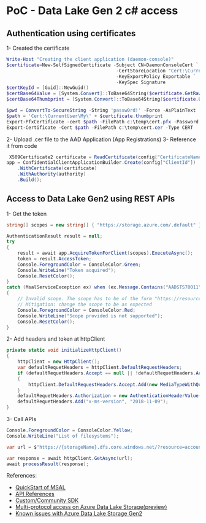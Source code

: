 # PoC - Data Lake Gen 2 c# access

## Authentication using certificates

1- Created the certificate

````powershell
Write-Host "Creating the client application (daemon-console)"
$certificate=New-SelfSignedCertificate -Subject CN=DaemonConsoleCert `
                                        -CertStoreLocation "Cert:\CurrentUser\My" `
                                        -KeyExportPolicy Exportable `
                                        -KeySpec Signature
$certKeyId = [Guid]::NewGuid()
$certBase64Value = [System.Convert]::ToBase64String($certificate.GetRawCertData())
$certBase64Thumbprint = [System.Convert]::ToBase64String($certificate.GetCertHash())

$pwd = ConvertTo-SecureString -String 'passw0rd!' -Force -AsPlainText
$path = 'Cert:\CurrentUser\My\' + $certificate.thumbprint 
Export-PfxCertificate -cert $path -FilePath c:\temp\cert.pfx -Password $pwd
Export-Certificate -Cert $path -FilePath c:\temp\cert.cer -Type CERT
````

2- Upload .cer file to the AAD Application (App Registrations)
3- Reference it from code

````csharp
 X509Certificate2 certificate = ReadCertificate(config["CertificateName"]);
app = ConfidentialClientApplicationBuilder.Create(config["ClientId"])
    .WithCertificate(certificate)
    .WithAuthority(authority)
    .Build();
````

## Access to Data Lake Gen2 using REST APIs

1- Get the token

````csharp
string[] scopes = new string[] { "https://storage.azure.com/.default" };

AuthenticationResult result = null;
try
{
    result = await app.AcquireTokenForClient(scopes).ExecuteAsync();
    token = result.AccessToken;
    Console.ForegroundColor = ConsoleColor.Green;
    Console.WriteLine("Token acquired");
    Console.ResetColor();
}
catch (MsalServiceException ex) when (ex.Message.Contains("AADSTS70011"))
{
    // Invalid scope. The scope has to be of the form "https://resourceurl/.default"
    // Mitigation: change the scope to be as expected
    Console.ForegroundColor = ConsoleColor.Red;
    Console.WriteLine("Scope provided is not supported");
    Console.ResetColor();
}
````

2- Add headers and token at httpClient

````csharp
private static void initializeHttpClient()
{
    httpClient = new HttpClient();
    var defaultRequetHeaders = httpClient.DefaultRequestHeaders;
    if (defaultRequetHeaders.Accept == null || !defaultRequetHeaders.Accept.Any(m => m.MediaType == "application/json"))
    {
        httpClient.DefaultRequestHeaders.Accept.Add(new MediaTypeWithQualityHeaderValue("application/json"));
    }
    defaultRequetHeaders.Authorization = new AuthenticationHeaderValue("bearer", token);
    defaultRequetHeaders.Add("x-ms-version", "2018-11-09");
}
````

3- Call APIs

````csharp
Console.ForegroundColor = ConsoleColor.Yellow;
Console.WriteLine("List of filesystems");

var url = $"https://{storageName}.dfs.core.windows.net/?resource=account";

var response = await httpClient.GetAsync(url);
await processResult(response);
````


References:
- [QuickStart of MSAL](https://docs.microsoft.com/en-us/azure/active-directory/develop/quickstart-v2-netcore-daemon)
- [API References](https://docs.microsoft.com/en-us/rest/api/storageservices/data-lake-storage-gen2)
- [Custom/Community SDK](https://github.com/magicheron/AzureDataLakeGen2-SDK)
- [Multi-protocol access on Azure Data Lake Storage(preview)](https://docs.microsoft.com/en-us/azure/storage/blobs/data-lake-storage-multi-protocol-access)
- [Known issues with Azure Data Lake Storage Gen2](https://docs.microsoft.com/en-us/azure/storage/blobs/data-lake-storage-known-issues)

